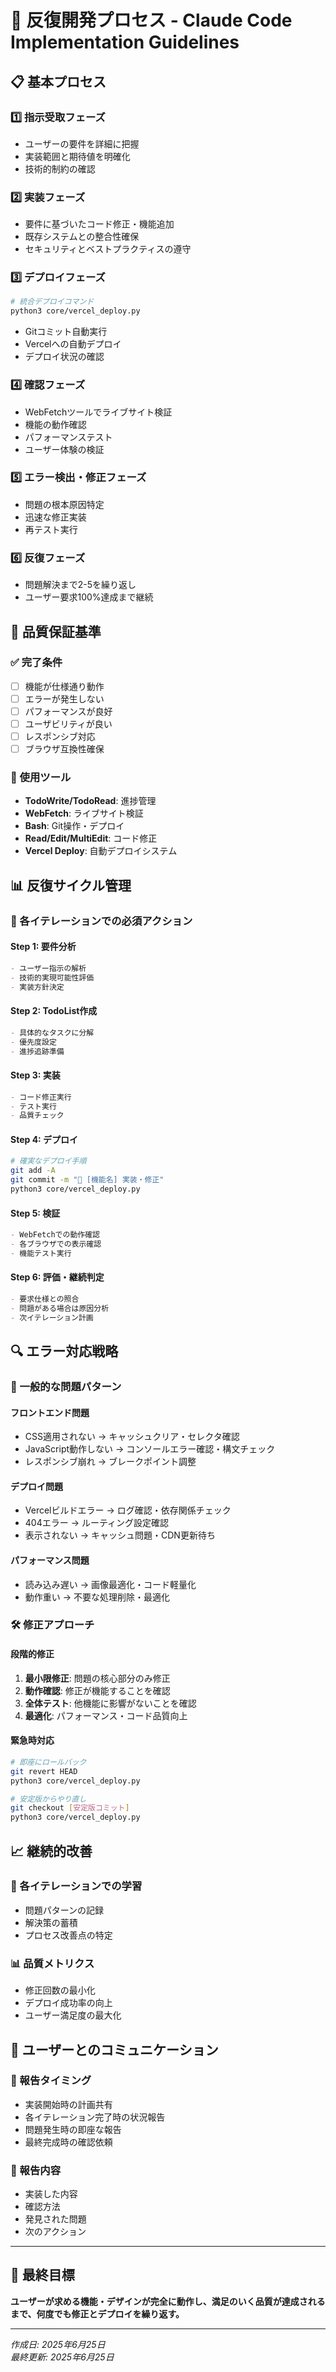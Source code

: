 # 🔄 反復開発プロセス - Claude Code Implementation Guidelines

## 📋 基本プロセス

### 1️⃣ 指示受取フェーズ
- ユーザーの要件を詳細に把握
- 実装範囲と期待値を明確化
- 技術的制約の確認

### 2️⃣ 実装フェーズ
- 要件に基づいたコード修正・機能追加
- 既存システムとの整合性確保
- セキュリティとベストプラクティスの遵守

### 3️⃣ デプロイフェーズ
```bash
# 統合デプロイコマンド
python3 core/vercel_deploy.py
```
- Gitコミット自動実行
- Vercelへの自動デプロイ
- デプロイ状況の確認

### 4️⃣ 確認フェーズ
- WebFetchツールでライブサイト検証
- 機能の動作確認
- パフォーマンステスト
- ユーザー体験の検証

### 5️⃣ エラー検出・修正フェーズ
- 問題の根本原因特定
- 迅速な修正実装
- 再テスト実行

### 6️⃣ 反復フェーズ
- 問題解決まで2-5を繰り返し
- ユーザー要求100%達成まで継続

## 🎯 品質保証基準

### ✅ 完了条件
- [ ] 機能が仕様通り動作
- [ ] エラーが発生しない
- [ ] パフォーマンスが良好
- [ ] ユーザビリティが良い
- [ ] レスポンシブ対応
- [ ] ブラウザ互換性確保

### 🔧 使用ツール
- **TodoWrite/TodoRead**: 進捗管理
- **WebFetch**: ライブサイト検証
- **Bash**: Git操作・デプロイ
- **Read/Edit/MultiEdit**: コード修正
- **Vercel Deploy**: 自動デプロイシステム

## 📊 反復サイクル管理

### 🚀 各イテレーションでの必須アクション

#### Step 1: 要件分析
```markdown
- ユーザー指示の解析
- 技術的実現可能性評価
- 実装方針決定
```

#### Step 2: TodoList作成
```markdown
- 具体的なタスクに分解
- 優先度設定
- 進捗追跡準備
```

#### Step 3: 実装
```markdown
- コード修正実行
- テスト実行
- 品質チェック
```

#### Step 4: デプロイ
```bash
# 確実なデプロイ手順
git add -A
git commit -m "📝 [機能名] 実装・修正"
python3 core/vercel_deploy.py
```

#### Step 5: 検証
```markdown
- WebFetchでの動作確認
- 各ブラウザでの表示確認
- 機能テスト実行
```

#### Step 6: 評価・継続判定
```markdown
- 要求仕様との照合
- 問題がある場合は原因分析
- 次イテレーション計画
```

## 🔍 エラー対応戦略

### 🚨 一般的な問題パターン

#### フロントエンド問題
- CSS適用されない → キャッシュクリア・セレクタ確認
- JavaScript動作しない → コンソールエラー確認・構文チェック
- レスポンシブ崩れ → ブレークポイント調整

#### デプロイ問題
- Vercelビルドエラー → ログ確認・依存関係チェック
- 404エラー → ルーティング設定確認
- 表示されない → キャッシュ問題・CDN更新待ち

#### パフォーマンス問題
- 読み込み遅い → 画像最適化・コード軽量化
- 動作重い → 不要な処理削除・最適化

### 🛠️ 修正アプローチ

#### 段階的修正
1. **最小限修正**: 問題の核心部分のみ修正
2. **動作確認**: 修正が機能することを確認
3. **全体テスト**: 他機能に影響がないことを確認
4. **最適化**: パフォーマンス・コード品質向上

#### 緊急時対応
```bash
# 即座にロールバック
git revert HEAD
python3 core/vercel_deploy.py

# 安定版からやり直し
git checkout [安定版コミット]
python3 core/vercel_deploy.py
```

## 📈 継続的改善

### 🎯 各イテレーションでの学習
- 問題パターンの記録
- 解決策の蓄積
- プロセス改善点の特定

### 📊 品質メトリクス
- 修正回数の最小化
- デプロイ成功率の向上
- ユーザー満足度の最大化

## 🤝 ユーザーとのコミュニケーション

### 💬 報告タイミング
- 実装開始時の計画共有
- 各イテレーション完了時の状況報告
- 問題発生時の即座な報告
- 最終完成時の確認依頼

### 📝 報告内容
- 実装した内容
- 確認方法
- 発見された問題
- 次のアクション

---

## 🎯 最終目標

**ユーザーが求める機能・デザインが完全に動作し、満足のいく品質が達成されるまで、何度でも修正とデプロイを繰り返す。**

---

*作成日: 2025年6月25日*  
*最終更新: 2025年6月25日*